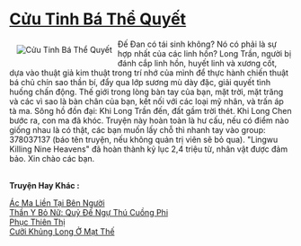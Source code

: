 <a href="https://truyenwiki.net/cuu-tinh-ba-the-quyet.35202/" title="Cửu Tinh Bá Thể Quyết"><h1>Cửu Tinh Bá Thể Quyết</h1></a><div style="display:table"><img align="right" style="float: left; padding: 10px;" src="https://truyenwiki.net/a/img/str/src/35202.jpg" alt="Cửu Tinh Bá Thể Quyết">Đế Đan có tái sinh không? Nó có phải là sự hợp nhất của các linh hồn? Long Trần, người bị đánh cắp linh hồn, huyết linh và xương cốt, dựa vào thuật giả kim thuật trong trí nhớ của mình để thực hành chiến thuật bá chủ chín sao thần bí, đẩy qua lớp sương mù dày đặc, giải quyết tình huống chấn động. Thế giới trong lòng bàn tay của bạn, mặt trời, mặt trăng và các vì sao là bàn chân của bạn, kết nối với các loại mỹ nhân, và trấn áp tà ma. Sông hồ đồn đại: Khi Long Trần đến, đất gầm trời thét. Khi Long Chen bước ra, con ma đã khóc. Truyện này hoàn toàn là hư cấu, nếu có điểm nào giống nhau là có thật, các bạn muốn lấy chỗ thì nhanh tay vào group: 378037137 (báo tên truyện, nếu không quản trị viên sẽ bỏ qua). "Lingwu Killing Nine Heavens" đã hoàn thành kỷ lục 2,4 triệu từ, nhân vật được đảm bảo. Xin chào các bạn.</div><p><br><b>Truyện Hay Khác :</b></p><a href="https://truyenwiki.net/ac-ma-lien-tai-ben-nguoi.36321/" alt="Ác Ma Liền Tại Bên Người">Ác Ma Liền Tại Bên Người</a><br/><a href="https://github.com/nownovels/topcv/tree/master/truyenhay/35805" alt="Thần Y Bỏ Nữ: Quỷ Đế Ngự Thú Cuồng Phi">Thần Y Bỏ Nữ: Quỷ Đế Ngự Thú Cuồng Phi</a><br/><a href="https://github.com/nownovels/topcv/tree/master/truyenhay/35006" alt="Phục Thiên Thị">Phục Thiên Thị</a><br/><a href="https://github.com/nownovels/topcv/tree/master/truyenhay/35692" alt="Cưỡi Khủng Long Ở Mạt Thế">Cưỡi Khủng Long Ở Mạt Thế</a><br/>